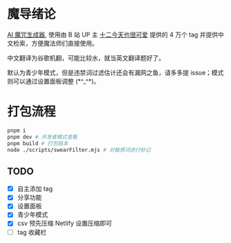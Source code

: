 # 魔导绪论

[AI 魔咒生成器](https://magic-tag.netlify.app/#/), 使用由 B 站 UP 主 [十二今天也很可爱](https://www.bilibili.com/video/BV1m84y1B7Ny/?p=1&t=285&vd_source=a2ecd44ec8a0a62c70f8b98747f4aa56) 提供的 4 万个 tag 并提供中文检索，方便魔法师们直接使用。

中文翻译为谷歌机翻，可能比较水，就当英文翻译题好了。

默认为青少年模式，但是违禁词过滤估计还会有漏网之鱼，请多多提 issue；模式则可以通过设置面板调整 (\*^\_^\*)。

# 打包流程

```sh
pnpm i
pnpm dev # 开发者模式查看
pnpm build # 打包版本
node ./scripts/swearFilter.mjs # 对敏感词进行标记
```

## TODO

-   [x] 自主添加 tag
-   [x] 分享功能
-   [x] 设置面板
-   [x] 青少年模式
-   [x] csv 预先压缩 Netlify 设置压缩即可
-   [ ] tag 收藏栏

